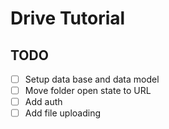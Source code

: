 # Drive Tutorial

## TODO

- [ ] Setup data base and data model
- [ ] Move folder open state to URL
- [ ] Add auth
- [ ] Add file uploading
